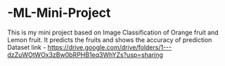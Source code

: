 # -ML-Mini-Project
This is my mini project based on Image Classification of Orange fruit and Lemon fruit. It predicts the fruits and shows the accuracy of prediction
Dataset link - https://drive.google.com/drive/folders/1---dzZuWOtWOx3zBw0bRPHB1eq3WhYZs?usp=sharing
